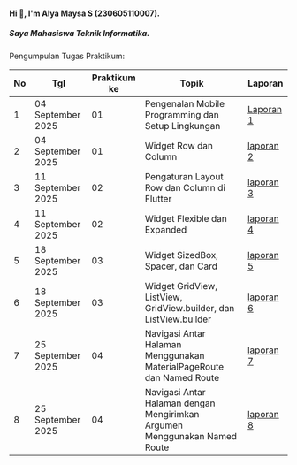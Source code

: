 #### Hi 👋, I'm Alya Maysa S (230605110007). 
##### Saya Mahasiswa Teknik Informatika.

Pengumpulan Tugas Praktikum:

| No  | Tgl  | Praktikum ke  | Topik  |  Laporan |
| ------------ | ------------ | ------------ | ------------ | ------------ |
|  1 | 04 September 2025 | 01 | Pengenalan Mobile Programming dan Setup Lingkungan  | [Laporan 1](https://drive.google.com/file/d/1citPq9X9wfTczttPtXkRLDN7H9DV4-jL/view?usp=sharing) |
|  2 | 04 September 2025 | 01 | Widget Row dan Column  | [laporan 2](https://drive.google.com/file/d/1huBFnO-2LyFqSaKfecw5BaplTslsNc4J/view?usp=sharing)  |
|  3 | 11 September 2025 | 02 | Pengaturan Layout Row dan Column di Flutter | [laporan 3](https://drive.google.com/file/d/1sVwyOCRaRORLAYQrxiUN5ZeSAf9gZ-h4/view?usp=sharing)  |
|  4 | 11 September 2025 | 02 | Widget Flexible dan Expanded | [laporan 4](https://drive.google.com/file/d/1JYe7TeYQnOE_pKQqDSIXEshLdVp7qEHF/view?usp=sharing)  |
|  5 | 18 September 2025 | 03 | Widget SizedBox, Spacer, dan Card | [laporan 5](https://drive.google.com/file/d/1R6LtIzdbhBpvsIEpmokdg2xdxTX9kGfm/view?usp=sharing)  |
|  6 | 18 September 2025 | 03 | Widget GridView, ListView, GridView.builder, dan ListView.builder | [laporan 6](https://drive.google.com/file/d/1rcekZfJ8hSgXCINj1_rwOnM3PrEsDyzE/view?usp=sharing)  |
|  7 | 25 September 2025 | 04 | Navigasi Antar Halaman Menggunakan MaterialPageRoute dan Named Route | [laporan 7](https://drive.google.com/file/d/1hzkRpOGpfi-JKdeeOWBZUbvVxQvGOMub/view?usp=sharing)  |
|  8 | 25 September 2025 | 04 | Navigasi Antar Halaman dengan Mengirimkan Argumen Menggunakan Named Route | [laporan 8](https://drive.google.com/file/d/1ifyuBJPBL3jI95uBdEMZmXGNf7_CCqR0/view?usp=drive_link)  |
